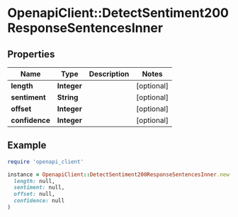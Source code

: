 # OpenapiClient::DetectSentiment200ResponseSentencesInner

## Properties

| Name | Type | Description | Notes |
| ---- | ---- | ----------- | ----- |
| **length** | **Integer** |  | [optional] |
| **sentiment** | **String** |  | [optional] |
| **offset** | **Integer** |  | [optional] |
| **confidence** | **Integer** |  | [optional] |

## Example

```ruby
require 'openapi_client'

instance = OpenapiClient::DetectSentiment200ResponseSentencesInner.new(
  length: null,
  sentiment: null,
  offset: null,
  confidence: null
)
```

